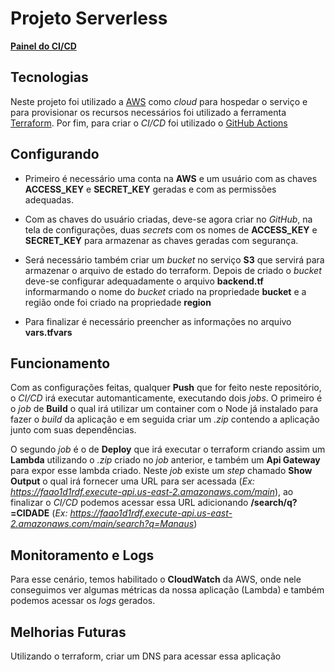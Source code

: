 # Projeto Serverless

[**Painel do CI/CD**](https://github.com/leonardosmartins/serverless-project/actions)
## Tecnologias

Neste projeto foi utilizado a [AWS](https://aws.amazon.com/pt/) como *cloud* para hospedar o serviço e para provisionar os recursos necessários foi utilizado a ferramenta [Terraform](https://www.terraform.io/). Por fim, para criar o *CI/CD* foi utilizado o [GitHub Actions](https://github.com/features/actions)

## Configurando

* Primeiro é necessário uma conta na **AWS** e um usuário com as chaves **ACCESS_KEY** e **SECRET_KEY** geradas e com as permissões adequadas.

* Com as chaves do usuário criadas, deve-se agora criar no *GitHub*, na tela de configurações, duas *secrets* com os nomes de **ACCESS_KEY** e **SECRET_KEY** para armazenar as chaves geradas com segurança.

* Será necessário também criar um *bucket* no serviço **S3** que servirá para armazenar o arquivo de estado do terraform. Depois de criado o *bucket* deve-se configurar adequadamente o arquivo **backend.tf** informarmando o nome do *bucket* criado na propriedade **bucket** e a região onde foi criado na propriedade **region**

* Para finalizar é necessário preencher as informações no arquivo **vars.tfvars**

## Funcionamento

Com as configurações feitas, qualquer **Push** que for feito neste repositório, o *CI/CD* irá executar automanticamente, executando dois *jobs*. O primeiro é o *job* de **Build** o qual irá utilizar um container com o Node já instalado para fazer o *build* da aplicação e em seguida criar um *.zip* contendo a aplicação junto com suas dependências. 

O segundo *job* é o de **Deploy** que irá executar o terraform criando assim um **Lambda** utilizando o *.zip* criado no *job* anterior, e também um **Api Gateway** para expor esse lambda criado. Neste *job* existe um *step* chamado **Show Output** o qual irá fornecer uma URL para ser acessada (*Ex: https://faao1d1rdf.execute-api.us-east-2.amazonaws.com/main*), ao finalizar o *CI/CD* podemos acessar essa URL adicionando **/search/q?=CIDADE** (*Ex: https://faao1d1rdf.execute-api.us-east-2.amazonaws.com/main/search?q=Manaus*)

## Monitoramento e Logs

Para esse cenário, temos habilitado o **CloudWatch** da AWS, onde nele conseguimos ver algumas métricas da nossa aplicação (Lambda) e também podemos acessar os *logs* gerados.

## Melhorias Futuras

Utilizando o terraform, criar um DNS para acessar essa aplicação

